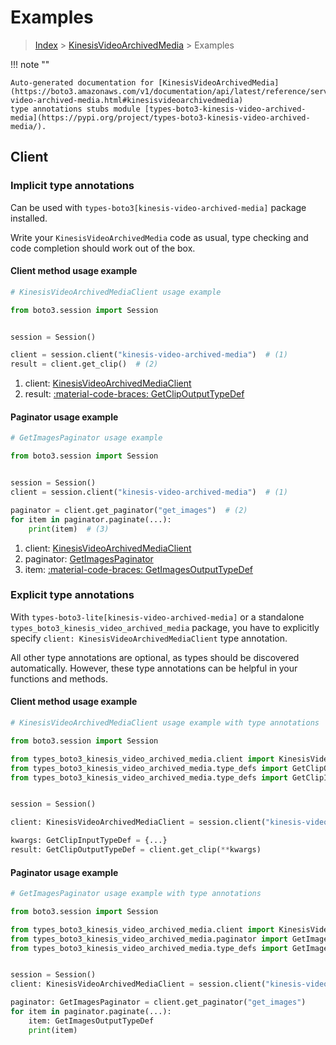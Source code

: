 # Examples

> [Index](../README.md) > [KinesisVideoArchivedMedia](./README.md) > Examples

!!! note ""

    Auto-generated documentation for [KinesisVideoArchivedMedia](https://boto3.amazonaws.com/v1/documentation/api/latest/reference/services/kinesis-video-archived-media.html#kinesisvideoarchivedmedia)
    type annotations stubs module [types-boto3-kinesis-video-archived-media](https://pypi.org/project/types-boto3-kinesis-video-archived-media/).

## Client

### Implicit type annotations

Can be used with `types-boto3[kinesis-video-archived-media]` package installed.

Write your `KinesisVideoArchivedMedia` code as usual,
type checking and code completion should work out of the box.


#### Client method usage example

```python
# KinesisVideoArchivedMediaClient usage example

from boto3.session import Session


session = Session()

client = session.client("kinesis-video-archived-media")  # (1)
result = client.get_clip()  # (2)
```

1. client: [KinesisVideoArchivedMediaClient](./client.md)
2. result: [:material-code-braces: GetClipOutputTypeDef](./type_defs.md#getclipoutputtypedef)



#### Paginator usage example

```python
# GetImagesPaginator usage example

from boto3.session import Session


session = Session()
client = session.client("kinesis-video-archived-media")  # (1)

paginator = client.get_paginator("get_images")  # (2)
for item in paginator.paginate(...):
    print(item)  # (3)
```

1. client: [KinesisVideoArchivedMediaClient](./client.md)
2. paginator: [GetImagesPaginator](./paginators.md#getimagespaginator)
3. item: [:material-code-braces: GetImagesOutputTypeDef](./type_defs.md#getimagesoutputtypedef)




### Explicit type annotations

With `types-boto3-lite[kinesis-video-archived-media]`
or a standalone `types_boto3_kinesis_video_archived_media` package, you have to explicitly specify `client: KinesisVideoArchivedMediaClient` type annotation.

All other type annotations are optional, as types should be discovered automatically.
However, these type annotations can be helpful in your functions and methods.


#### Client method usage example

```python
# KinesisVideoArchivedMediaClient usage example with type annotations

from boto3.session import Session

from types_boto3_kinesis_video_archived_media.client import KinesisVideoArchivedMediaClient
from types_boto3_kinesis_video_archived_media.type_defs import GetClipOutputTypeDef
from types_boto3_kinesis_video_archived_media.type_defs import GetClipInputTypeDef


session = Session()

client: KinesisVideoArchivedMediaClient = session.client("kinesis-video-archived-media")

kwargs: GetClipInputTypeDef = {...}
result: GetClipOutputTypeDef = client.get_clip(**kwargs)
```



#### Paginator usage example

```python
# GetImagesPaginator usage example with type annotations

from boto3.session import Session

from types_boto3_kinesis_video_archived_media.client import KinesisVideoArchivedMediaClient
from types_boto3_kinesis_video_archived_media.paginator import GetImagesPaginator
from types_boto3_kinesis_video_archived_media.type_defs import GetImagesOutputTypeDef


session = Session()
client: KinesisVideoArchivedMediaClient = session.client("kinesis-video-archived-media")

paginator: GetImagesPaginator = client.get_paginator("get_images")
for item in paginator.paginate(...):
    item: GetImagesOutputTypeDef
    print(item)
```




